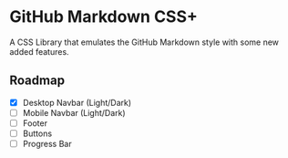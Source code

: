 # GitHub Markdown CSS+
A CSS Library that emulates the GitHub Markdown style with some new added features.

## Roadmap
- [x] Desktop Navbar (Light/Dark)
- [ ] Mobile Navbar (Light/Dark)
- [ ] Footer
- [ ] Buttons
- [ ] Progress Bar
